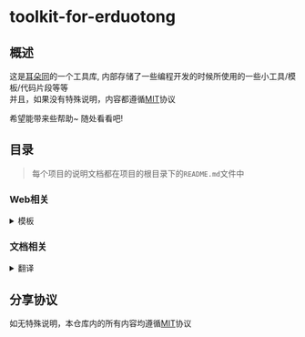 # toolkit-for-erduotong

## 概述

这是[耳朵同](https://github.com/erduotong)的一个工具库,
内部存储了一些编程开发的时候所使用的一些小工具/模板/代码片段等等   
并且，如果没有特殊说明，内容都遵循[MIT](./LICENSE)协议

希望能带来些帮助~  随处看看吧!

## 目录

> 每个项目的说明文档都在项目的根目录下的`README.md`文件中

### Web相关

<details>
<summary>模板</summary>

* [原生JS网页模板(带翻译和主题设置)](./web/template/native_JS_web_templates_(with_i18n_and_theme_settings)/README.md)

</details>

### 文档相关

<details>
<summary>翻译</summary>

* [Nuitka中文文档翻译](./docs/translation/Nuitka_Chinese_docs_translation/README.md)

</details>

## 分享协议

如无特殊说明，本仓库内的所有内容均遵循[MIT](./LICENSE)协议
